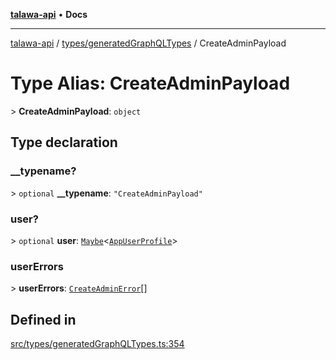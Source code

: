 [**talawa-api**](../../../README.md) • **Docs**

***

[talawa-api](../../../modules.md) / [types/generatedGraphQLTypes](../README.md) / CreateAdminPayload

# Type Alias: CreateAdminPayload

\> **CreateAdminPayload**: `object`

## Type declaration

### \_\_typename?

\> `optional` **\_\_typename**: `"CreateAdminPayload"`

### user?

\> `optional` **user**: [`Maybe`](Maybe.md)\<[`AppUserProfile`](AppUserProfile.md)\>

### userErrors

\> **userErrors**: [`CreateAdminError`](CreateAdminError.md)[]

## Defined in

[src/types/generatedGraphQLTypes.ts:354](https://github.com/PalisadoesFoundation/talawa-api/blob/67d017fd9312183a6b2bae1b160bc814f56ab5c2/src/types/generatedGraphQLTypes.ts#L354)
